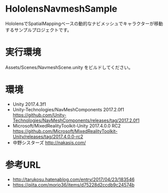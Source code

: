 # HololensNavmeshSample
HololensでSpatialMappingベースの動的なナビメッシュでキャラクターが移動するサンプルプロジェクトです。

# 実行環境
Assets/Scenes/NavmeshScene.unity をビルドしてください。

# 環境
- Unity 2017.4.3f1
- Unity-Technologies/NavMeshComponents 2017.2.0f1  https://github.com/Unity-Technologies/NavMeshComponents/releases/tag/2017.2.0f1
- Microsoft/MixedRealityToolkit-Unity 2017.4.0.0 RC2 https://github.com/Microsoft/MixedRealityToolkit-Unity/releases/tag/2017.4.0.0-rc2
- 中野シスターズ http://nakasis.com/

# 参考URL
- http://tarukosu.hatenablog.com/entry/2017/04/23/183546
- https://qiita.com/morio36/items/d75228d2ccdb9c24574b

